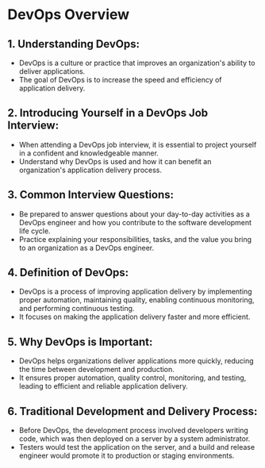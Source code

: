 # **DevOps Overview**

## 1. Understanding DevOps:
   - DevOps is a culture or practice that improves an organization's ability to deliver applications.
   - The goal of DevOps is to increase the speed and efficiency of application delivery.

## 2. Introducing Yourself in a DevOps Job Interview:
   - When attending a DevOps job interview, it is essential to project yourself in a confident and knowledgeable manner.
   - Understand why DevOps is used and how it can benefit an organization's application delivery process.

## 3. Common Interview Questions:
   - Be prepared to answer questions about your day-to-day activities as a DevOps engineer and how you contribute to the software development life cycle.
   - Practice explaining your responsibilities, tasks, and the value you bring to an organization as a DevOps engineer.

## 4. Definition of DevOps:
   - DevOps is a process of improving application delivery by implementing proper automation, maintaining quality, enabling continuous monitoring, and performing continuous testing.
   - It focuses on making the application delivery faster and more efficient.

## 5. Why DevOps is Important:
   - DevOps helps organizations deliver applications more quickly, reducing the time between development and production.
   - It ensures proper automation, quality control, monitoring, and testing, leading to efficient and reliable application delivery.

## 6. Traditional Development and Delivery Process:
   - Before DevOps, the development process involved developers writing code, which was then deployed on a server by a system administrator.
   - Testers would test the application on the server, and a build and release engineer would promote it to production or staging environments.

